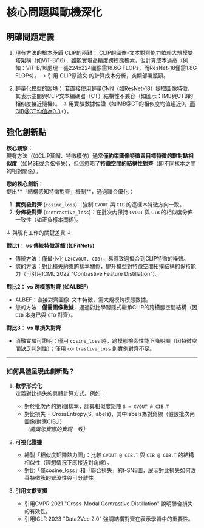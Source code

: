 # 核心問題與動機深化

## 明確問題定義

1. 現有方法的根本矛盾
CLIP的兩難：
CLIP的圖像-文本對齊能力依賴大規模雙塔架構（如ViT-B/16），雖能實現高精度跨模態檢索，但計算成本過高（例如：ViT-B/16處理一張224x224圖像需18.6G FLOPs，而ResNet-18僅需1.8G FLOPs）。
→ 引用 CLIP原論文 的計算成本分析，突顯部署瓶頸。

2. 輕量化模型的困境：
若直接使用輕量CNN（如ResNet-18）提取圖像特徵，其表示空間與CLIP文本編碼器（CT）結構性不兼容（如圖示：IMB與CTB的相似度接近隨機）。
→ 用實驗數據佐證（如IMB@CT的相似度均值趨近0，而CIB@CT均值為0.3+）。

## 強化創新點

**核心觀察**：  
現有方法（如CLIP蒸餾、特徵模仿）通常**僅約束圖像特徵與目標特徵的點對點相似度**（如MSE或余弦損失），但這忽略了**特徵空間的結構性對齊**（即不同樣本之間的相對關係）。

**您的核心創新**：  
提出**「結構感知特徵對齊」機制**，通過聯合優化：

1. **實例級對齊** (`cosine_loss`)：強制 `CVOUT` 與 `CIB` 的逐樣本特徵方向一致。
2. **分佈級對齊** (`contrastive_loss`)：在批次內保持 `CVOUT` 與 `CIB` 的相似度分佈一致性（如正負樣本關係）。

↓ 與現有工作的關鍵差異 ↓

**對比1： vs 傳統特徵蒸餾 (如FitNets)**  

- 傳統方法：僅最小化 `L2(CVOUT, CIB)`，易導致過擬合到CLIP特徵的噪聲。  
- 您的方法：對比損失約束跨樣本關係，提升模型對特徵空間拓撲結構的保持能力（可引用ICML 2022 "Contrastive Feature Distillation"）。

**對比2： vs 跨模態對齊 (如ALBEF)**  

- ALBEF：直接對齊圖像-文本特徵，需大規模跨模態數據。  
- 您的方法：**僅需圖像數據**，通過對比學習隱式繼承CLIP的跨模態空間結構（因 `CIB` 本身已與 `CTB` 對齊）。

**對比3： vs 單損失對齊**  

- 消融實驗可證明：僅用 `cosine_loss` 時，跨模態檢索性能下降明顯（因特徵空間缺乏判別性）；僅用 `contrastive_loss` 則實例對齊不足。

---

### 如何具體呈現此創新點？

1. **數學形式化**  
   定義對比損失的具體計算方式。例如：  
   - 對於批次內的第i個樣本，計算相似度矩陣 `S = CVOUT @ CIB.T`  
   - 對比損失 = CrossEntropy(S, labels)，其中labels為對角線（假設批次內圖像i對應CIB_i）  
   *（需與您實際的實現一致）*

2. **可視化證據**  
   - 繪製「相似度矩陣熱力圖」：比較 `CVOUT @ CIB.T` 與 `CIB @ CIB.T` 的結構相似性（理想情況下應接近對角線）。  
   - 對比「僅cosine_loss」和「聯合損失」的t-SNE圖，展示對比損失如何改善特徵簇的緊湊性與可分離性。

3. **引用文獻支撐**  
   - 引用CVPR 2021 "Cross-Modal Contrastive Distillation" 說明聯合損失的有效性。  
   - 引用ICLR 2023 "Data2Vec 2.0" 強調結構對齊在表示學習中的重要性。